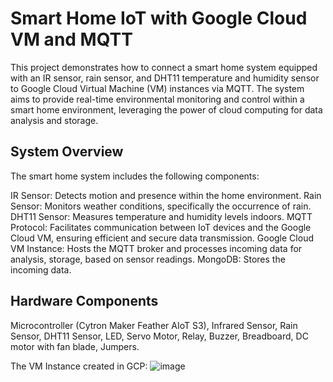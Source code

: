 # Smart Home IoT with Google Cloud VM and MQTT

This project demonstrates how to connect a smart home system equipped with an IR sensor, rain sensor, and DHT11 temperature and humidity sensor to Google Cloud Virtual Machine (VM) instances via MQTT. The system aims to provide real-time environmental monitoring and control within a smart home environment, leveraging the power of cloud computing for data analysis and storage.

## System Overview
The smart home system includes the following components:

IR Sensor: Detects motion and presence within the home environment.
Rain Sensor: Monitors weather conditions, specifically the occurrence of rain.
DHT11 Sensor: Measures temperature and humidity levels indoors.
MQTT Protocol: Facilitates communication between IoT devices and the Google Cloud VM, ensuring efficient and secure data transmission.
Google Cloud VM Instance: Hosts the MQTT broker and processes incoming data for analysis, storage, based on sensor readings.
MongoDB: Stores the incoming data. 

## Hardware Components
Microcontroller (Cytron Maker Feather AIoT S3), Infrared Sensor, Rain Sensor, DHT11 Sensor, LED, Servo Motor, Relay, Buzzer, Breadboard, DC motor with fan blade, Jumpers.


The VM Instance created in GCP:
![image](https://github.com/weiru00/357_Assg2/assets/88423416/4c94343b-c0a8-434e-8e19-2e06e77ccb7f)

